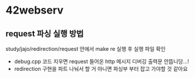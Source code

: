 # 42webserv

## request 파싱 실행 방법
study/jajo/redirection/request 안에서 make re 실행 후 실행 파일 확인
- debug.cpp 코드 지우면 request 들어온 http 메시지 디버깅 출력문 안뜹니당...!
- redirection 구현을 파트 나눠서 할 거 아니면 파싱부 부터 잡고 가야할 것 같아요
